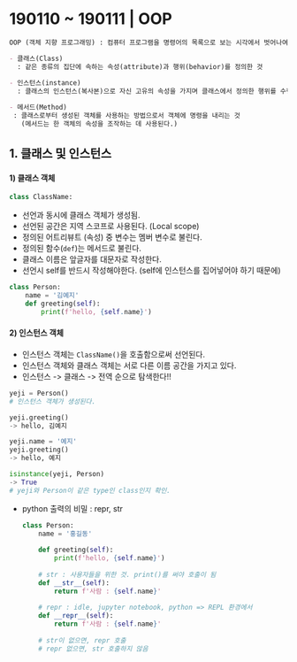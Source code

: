# 190110 ~ 190111 | OOP

```markdown
OOP (객체 지향 프로그래밍) : 컴퓨터 프로그램을 명령어의 목록으로 보는 시각에서 벗어나여러 개의 독립된 단위, 즉 "객체"들의 모임으로 파악하고자 하는 것이다.

- 클래스(Class)
  : 같은 종류의 집단에 속하는 속성(attribute)과 행위(behavior)를 정의한 것
  
- 인스턴스(instance)
  : 클래스의 인스턴스(복사본)으로 자신 고유의 속성을 가지며 클래스에서 정의한 행위를 수행할 수 	있다.

- 메서드(Method)
 : 클래스로부터 생성된 객체를 사용하는 방법으로서 객체에 명령을 내리는 것
   (메서드는 한 객체의 속성을 조작하는 데 사용된다.)
```

## 1. 클래스 및 인스턴스

#### 1) 클래스 객체

```python
class ClassName:
```

* 선언과 동시에 클래스 객체가 생성됨.
* 선언된 공간은 지역 스코프로 사용된다. (Local scope)
* 정의된 어트리뷰트 (속성) 중 변수는 멤버 변수로 불린다.
* 정의된 함수(`def`)는 메서드로 불린다.
* 클래스 이름은 앞글자를 대문자로 작성한다.
* 선언시 self를 반드시 작성해야한다. (self에 인스턴스를 집어넣어야 하기 때문에)

```python
class Person:
    name = '김예지'
    def greeting(self):
        print(f'hello, {self.name}')
```

#### 2) 인스턴스 객체

* 인스턴스 객체는 `ClassName()`을 호출함으로써 선언된다.
* 인스턴스 객체와 클래스 객체는 서로 다른 이름 공간을 가지고 있다.
* 인스턴스  -> 클래스 -> 전역 순으로 탐색한다!!

```python
yeji = Person()
# 인스턴스 객체가 생성된다.

yeji.greeting()
-> hello, 김예지

yeji.name = '예지'
yeji.greeting()
-> hello, 예지
```

```python
isinstance(yeji, Person)
-> True
# yeji와 Person이 같은 type인 class인지 확인.
```

* python 출력의 비밀 : repr, str

  ```python
  class Person:
      name = '홍길동'
      
      def greeting(self):
          print(f'hello, {self.name}')
      
      # str : 사용자들을 위한 것. print()를 써야 호출이 됨
      def __str__(self):
          return f'사람 : {self.name}'
      
      # repr : idle, jupyter notebook, python => REPL 환경에서
      def __repr__(self):
          return f'사람 : {self.name}'
      
      # str이 없으면, repr 호출
      # repr 없으면, str 호출하지 않음
  ```

